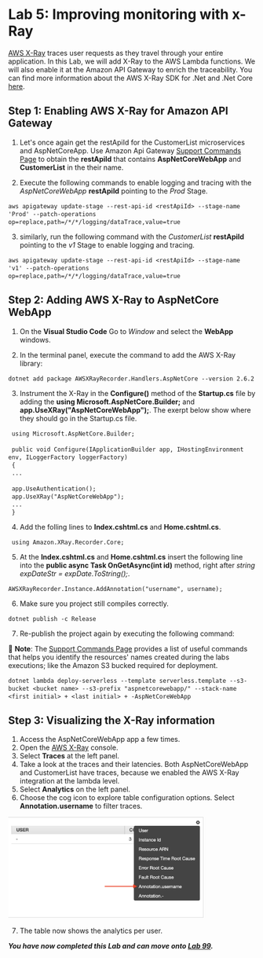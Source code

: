 # Lab 5: Improving monitoring with x-Ray

[AWS X-Ray](https://aws.amazon.com/xray/) traces user requests as they travel through your entire application. In this Lab, we will add X-Ray to the AWS Lambda functions. We will also enable it at the Amazon API Gateway to enrich the traceability. You can find more information about the AWS X-Ray SDK for .Net and .Net Core [here](https://github.com/aws/aws-xray-sdk-dotnet).

## Step 1: Enabling AWS X-Ray for Amazon API Gateway

1. Let's once again get the restApiId for the CustomerList microservices and AspNetCoreApp. Use Amazon Api Gateway [Support Commands Page](/SupportCommands.md) to obtain the **restApiId** that contains **AspNetCoreWebApp** and **CustomerList** in the their name.

2. Execute the following commands to enable logging and tracing with the *AspNetCoreWebApp* **restApiId** pointing to the *Prod* Stage.
```
aws apigateway update-stage --rest-api-id <restApiId> --stage-name 'Prod' --patch-operations op=replace,path=/*/*/logging/dataTrace,value=true
```

3. similarly, run the following command with the *CustomerList* **restApiId** pointing to the *v1* Stage to enable logging and tracing.
```
aws apigateway update-stage --rest-api-id <restApiId> --stage-name 'v1' --patch-operations op=replace,path=/*/*/logging/dataTrace,value=true
```

## Step 2: Adding AWS X-Ray to AspNetCore WebApp

1. On the **Visual Studio Code** Go to *Window* and select the **WebApp** windows.

2. In the terminal panel, execute the command to add the AWS X-Ray library:
 ```
 dotnet add package AWSXRayRecorder.Handlers.AspNetCore --version 2.6.2
 ```
3. Instrument the X-Ray in the **Configure()** method of the **Startup.cs** file by adding the **using Microsoft.AspNetCore.Builder;** and **app.UseXRay("AspNetCoreWebApp");**. The exerpt below show where they should go in the Startup.cs file.
   
```
 using Microsoft.AspNetCore.Builder;

 public void Configure(IApplicationBuilder app, IHostingEnvironment env, ILoggerFactory loggerFactory)
 {
 ...

 app.UseAuthentication();
 app.UseXRay("AspNetCoreWebApp");
 ...
 }
```

4. Add the folling lines to **Index.cshtml.cs** and **Home.cshtml.cs**.
```
 using Amazon.XRay.Recorder.Core;
```

5. At the **Index.cshtml.cs** and **Home.cshtml.cs** insert the following line into the **public async Task OnGetAsync(int id)** method, right after *string expDateStr = expDate.ToString();*.
 ```
 AWSXRayRecorder.Instance.AddAnnotation("username", username);
 ```
6. Make sure you project still compiles correctly.
 ```
 dotnet publish -c Release
 ```
7. Re-publish the project again by executing the following command:

:notebook: **Note**: The [Support Commands Page](/SupportCommands.md) provides a list of useful commands that helps you identify the resources' names created during the labs executions; like the Amazon S3 bucked required for deployment.

 ```
 dotnet lambda deploy-serverless --template serverless.template --s3-bucket <bucket name> --s3-prefix "aspnetcorewebapp/" --stack-name <first initial> + <last initial> + -AspNetCoreWebApp
 ```

## Step 3: Visualizing the X-Ray information

1. Access the AspNetCoreWebApp app a few times.
2. Open the [AWS X-Ray](https://console.aws.amazon.com/xray/) console.
3. Select **Traces** at the left panel.
4. Take a look at the traces and their latencies. Both AspNetCoreWebApp and CustomerList have traces, because we enabled the AWS X-Ray integration at the lambda level.  
5. Select **Analytics** on the left panel.
6. Choose the cog icon to explore table configuration options. Select **Annotation.username** to filter traces.
   
<img src="../images/xrayfilter.png" width="400"/>

7. The table now shows the analytics per user.

***You have now completed this Lab and can move onto [Lab 99](../lab-99-cleanup/).***
